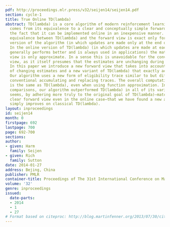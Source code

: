 ```yaml
---
pdf: http://proceedings.mlr.press/v32/seijen14/seijen14.pdf
section: cycle-1
title: True Online TD(lambda)
abstract: TD(lambda) is a core algorithm of modern reinforcement learning. Its appeal
  comes from its equivalence to a clear and conceptually simple forward view, and
  the fact that it can be implemented online in an inexpensive manner. However, the
  equivalence between TD(lambda) and the forward view is exact only for the off-line
  version of the algorithm (in which updates are made only at the end of each episode).
  In the online version of TD(lambda) (in which updates are made at each step, which
  generally performs better and is always used in applications) the match to the forward
  view is only approximate. In a sense this is unavoidable for the conventional forward
  view, as it itself presumes that the estimates are unchanging during an episode.
  In this paper we introduce a new forward view that takes into account the possibility
  of changing estimates and a new variant of TD(lambda) that exactly achieves it.
  Our algorithm uses a new form of eligibility trace similar to but different from
  conventional accumulating and replacing traces. The overall computational complexity
  is the same as TD(lambda), even when using function approximation. In our empirical
  comparisons, our algorithm outperformed TD(lambda) in all of its variations. It
  seems, by adhering more truly to the original goal of TD(lambda)—matching an intuitively
  clear forward view even in the online case—that we have found a new algorithm that
  simply improves on classical TD(lambda).
layout: inproceedings
id: seijen14
month: 0
firstpage: 692
lastpage: 700
page: 692-700
sections: 
author:
- given: Harm
  family: Seijen
- given: Rich
  family: Sutton
date: 2014-01-27
address: Bejing, China
publisher: PMLR
container-title: Proceedings of The 31st International Conference on Machine Learning
volume: '32'
genre: inproceedings
issued:
  date-parts:
  - 2014
  - 1
  - 27
# Format based on citeproc: http://blog.martinfenner.org/2013/07/30/citeproc-yaml-for-bibliographies/
---
```

